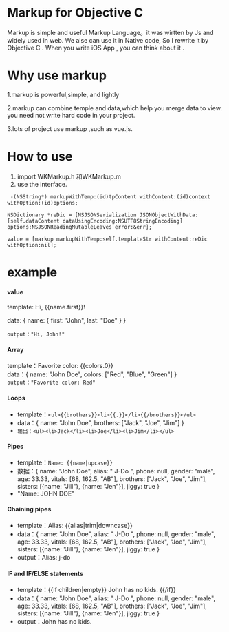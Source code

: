 # Markup for Objective C

Markup is simple and useful Markup Language。it was wirtten by Js and widely used in web. We alse can use it in Native code, So I rewrite it by Objective C . When you write iOS App , you can think about it . 


# Why use markup
1.markup is powerful,simple, and lightly

2.markup can  combine temple and data,which help you merge data to view. you need not write hard code in your project.

3.lots of project use markup ,such as vue.js.

# How to use
1. import WKMarkup.h 和WKMarkup.m  
2. use the interface. 

``` -(NSString*) markupWithTemp:(id)tpContent withContent:(id)context withOption:(id)options;```

```
NSDictionary *reDic = [NSJSONSerialization JSONObjectWithData:[self.dataContent dataUsingEncoding:NSUTF8StringEncoding] options:NSJSONReadingMutableLeaves error:&err];
    
value = [markup markupWithTemp:self.templateStr withContent:reDic withOption:nil];
```

# example
#### value
template:
Hi, {{name.first}}!<br>

data:
{
    name: {
        first: "John",
        last: "Doe"
    }
}

```output："Hi, John!"```
#### Array
template：Favorite color: {{colors.0}}<br>
data：{
    name: "John Doe",
    colors: ["Red", "Blue", "Green"]
}<br>
```output："Favorite color: Red"```

#### Loops
* template：```<ul>{{brothers}}<li>{{.}}</li>{{/brothers}}</ul>```
* data：{
    name: "John Doe",
    brothers: ["Jack", "Joe", "Jim"]
}<br>
* ```输出：<ul><li>Jack</li><li>Joe</li><li>Jim</li></ul>```

#### Pipes
* template：```Name: {{name|upcase}}```
* 数据：{
    name: "John Doe",
    alias: " J-Do ",
    phone: null,
    gender: "male",
    age: 33.33,
    vitals: [68, 162.5, "AB"],
    brothers: ["Jack", "Joe", "Jim"],
    sisters: [{name: "Jill"}, {name: "Jen"}],
    jiggy: true
}
* "Name: JOHN DOE"

#### Chaining pipes
* template：Alias: {{alias|trim|downcase}}
* data：{
    name: "John Doe",
    alias: " J-Do ",
    phone: null,
    gender: "male",
    age: 33.33,
    vitals: [68, 162.5, "AB"],
    brothers: ["Jack", "Joe", "Jim"],
    sisters: [{name: "Jill"}, {name: "Jen"}],
    jiggy: true
}
* output：Alias: j-do

#### IF and IF/ELSE statements
* template：{{if children|empty}} John has no kids. {{/if}}
* data：{
    name: "John Doe",
    alias: " J-Do ",
    phone: null,
    gender: "male",
    age: 33.33,
    vitals: [68, 162.5, "AB"],
    brothers: ["Jack", "Joe", "Jim"],
    sisters: [{name: "Jill"}, {name: "Jen"}],
    jiggy: true
}
* output：John has no kids. 

